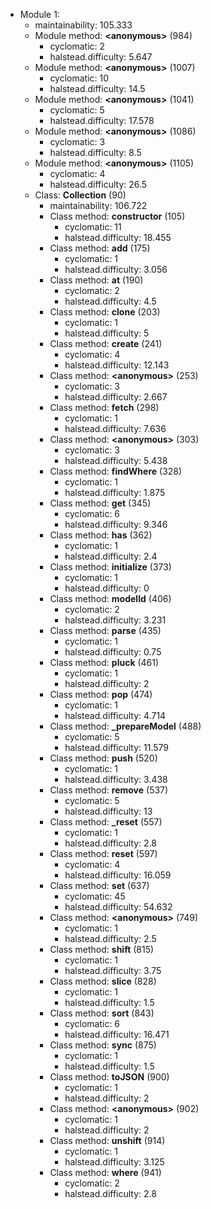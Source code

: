 * Module 1:
   * maintainability: 105.333
   * Module method: **&lt;anonymous&gt;** (984)
      * cyclomatic: 2
      * halstead.difficulty: 5.647
   * Module method: **&lt;anonymous&gt;** (1007)
      * cyclomatic: 10
      * halstead.difficulty: 14.5
   * Module method: **&lt;anonymous&gt;** (1041)
      * cyclomatic: 5
      * halstead.difficulty: 17.578
   * Module method: **&lt;anonymous&gt;** (1086)
      * cyclomatic: 3
      * halstead.difficulty: 8.5
   * Module method: **&lt;anonymous&gt;** (1105)
      * cyclomatic: 4
      * halstead.difficulty: 26.5
   * Class: **Collection** (90)
      * maintainability: 106.722
      * Class method: **constructor** (105)
         * cyclomatic: 11
         * halstead.difficulty: 18.455
      * Class method: **add** (175)
         * cyclomatic: 1
         * halstead.difficulty: 3.056
      * Class method: **at** (190)
         * cyclomatic: 2
         * halstead.difficulty: 4.5
      * Class method: **clone** (203)
         * cyclomatic: 1
         * halstead.difficulty: 5
      * Class method: **create** (241)
         * cyclomatic: 4
         * halstead.difficulty: 12.143
      * Class method: **&lt;anonymous&gt;** (253)
         * cyclomatic: 3
         * halstead.difficulty: 2.667
      * Class method: **fetch** (298)
         * cyclomatic: 1
         * halstead.difficulty: 7.636
      * Class method: **&lt;anonymous&gt;** (303)
         * cyclomatic: 3
         * halstead.difficulty: 5.438
      * Class method: **findWhere** (328)
         * cyclomatic: 1
         * halstead.difficulty: 1.875
      * Class method: **get** (345)
         * cyclomatic: 6
         * halstead.difficulty: 9.346
      * Class method: **has** (362)
         * cyclomatic: 1
         * halstead.difficulty: 2.4
      * Class method: **initialize** (373)
         * cyclomatic: 1
         * halstead.difficulty: 0
      * Class method: **modelId** (406)
         * cyclomatic: 2
         * halstead.difficulty: 3.231
      * Class method: **parse** (435)
         * cyclomatic: 1
         * halstead.difficulty: 0.75
      * Class method: **pluck** (461)
         * cyclomatic: 1
         * halstead.difficulty: 2
      * Class method: **pop** (474)
         * cyclomatic: 1
         * halstead.difficulty: 4.714
      * Class method: **_prepareModel** (488)
         * cyclomatic: 5
         * halstead.difficulty: 11.579
      * Class method: **push** (520)
         * cyclomatic: 1
         * halstead.difficulty: 3.438
      * Class method: **remove** (537)
         * cyclomatic: 5
         * halstead.difficulty: 13
      * Class method: **_reset** (557)
         * cyclomatic: 1
         * halstead.difficulty: 2.8
      * Class method: **reset** (597)
         * cyclomatic: 4
         * halstead.difficulty: 16.059
      * Class method: **set** (637)
         * cyclomatic: 45
         * halstead.difficulty: 54.632
      * Class method: **&lt;anonymous&gt;** (749)
         * cyclomatic: 1
         * halstead.difficulty: 2.5
      * Class method: **shift** (815)
         * cyclomatic: 1
         * halstead.difficulty: 3.75
      * Class method: **slice** (828)
         * cyclomatic: 1
         * halstead.difficulty: 1.5
      * Class method: **sort** (843)
         * cyclomatic: 6
         * halstead.difficulty: 16.471
      * Class method: **sync** (875)
         * cyclomatic: 1
         * halstead.difficulty: 1.5
      * Class method: **toJSON** (900)
         * cyclomatic: 1
         * halstead.difficulty: 2
      * Class method: **&lt;anonymous&gt;** (902)
         * cyclomatic: 1
         * halstead.difficulty: 2
      * Class method: **unshift** (914)
         * cyclomatic: 1
         * halstead.difficulty: 3.125
      * Class method: **where** (941)
         * cyclomatic: 2
         * halstead.difficulty: 2.8
